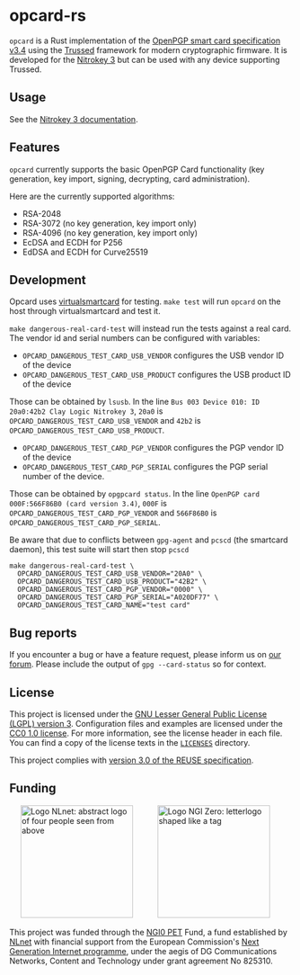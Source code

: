 <!--
Copyright (C) 2022 Nitrokey GmbH
SPDX-License-Identifier: CC0-1.0
-->

# opcard-rs

`opcard` is a Rust implementation of the [OpenPGP smart card specification
v3.4][spec] using the [Trussed][] framework for modern cryptographic firmware.
It is developed for the [Nitrokey 3][] but can be used with any device
supporting Trussed.

[spec]: https://github.com/Nitrokey/openpgp-card/raw/master/OpenPGP%20Card%20Specification%203.4.pdf
[Trussed]: https://github.com/trussed-dev/trussed
[Nitrokey 3]: https://github.com/nitrokey/nitrokey-3-firmware

## Usage

See the [Nitrokey 3 documentation][docs].

[docs]: https://docs.nitrokey.com/nitrokey3/

## Features

`opcard` currently supports the basic OpenPGP Card functionality (key generation,
key import, signing, decrypting, card administration).

Here are the currently supported algorithms:

- RSA-2048
- RSA-3072 (no key generation, key import only)
- RSA-4096 (no key generation, key import only)
- EcDSA and ECDH for P256
- EdDSA and ECDH for Curve25519

## Development

Opcard uses [virtualsmartcard](https://frankmorgner.github.io/vsmartcard/) for testing.
`make test` will run `opcard` on the host through virtualsmartcard and test it.

`make dangerous-real-card-test` will instead run the tests against a real card.
The vendor id and serial numbers can be configured with variables:


- `OPCARD_DANGEROUS_TEST_CARD_USB_VENDOR` configures the USB vendor ID of the device
- `OPCARD_DANGEROUS_TEST_CARD_USB_PRODUCT` configures the USB product ID of the device

Those can be obtained by `lsusb`. In the line `Bus 003 Device 010: ID 20a0:42b2 Clay Logic Nitrokey 3`, `20a0` is `OPCARD_DANGEROUS_TEST_CARD_USB_VENDOR` and `42b2` is `OPCARD_DANGEROUS_TEST_CARD_USB_PRODUCT`.

- `OPCARD_DANGEROUS_TEST_CARD_PGP_VENDOR` configures the PGP vendor ID of the device
- `OPCARD_DANGEROUS_TEST_CARD_PGP_SERIAL` configures the PGP serial number of the device. 

Those can be obtained by `opgpcard status`. In the line `OpenPGP card 000F:566F86B0 (card version 3.4)`, `000F` is `OPCARD_DANGEROUS_TEST_CARD_PGP_VENDOR` and `566F86B0` is `OPCARD_DANGEROUS_TEST_CARD_PGP_SERIAL`.

Be aware that due to conflicts between `gpg-agent` and `pcscd` (the smartcard daemon), this test suite will start then  stop `pcscd`

```
make dangerous-real-card-test \
  OPCARD_DANGEROUS_TEST_CARD_USB_VENDOR="20A0" \
  OPCARD_DANGEROUS_TEST_CARD_USB_PRODUCT="42B2" \
  OPCARD_DANGEROUS_TEST_CARD_PGP_VENDOR="0000" \
  OPCARD_DANGEROUS_TEST_CARD_PGP_SERIAL="A020DF77" \
  OPCARD_DANGEROUS_TEST_CARD_NAME="test card"
```

## Bug reports

If you encounter a bug or have a feature request, please inform us on [our forum](https://support.nitrokey.com/).
Please include the output of `gpg --card-status` so for context.

## License

This project is licensed under the [GNU Lesser General Public License (LGPL)
version 3][LGPL-3.0].  Configuration files and examples are licensed under the
[CC0 1.0 license][CC0-1.0].  For more information, see the license header in
each file.  You can find a copy of the license texts in the
[`LICENSES`](./LICENSES) directory.

[LGPL-3.0]: https://opensource.org/licenses/LGPL-3.0
[CC0-1.0]: https://creativecommons.org/publicdomain/zero/1.0/

This project complies with [version 3.0 of the REUSE specification][reuse].

[reuse]: https://reuse.software/practices/3.0/

## Funding

[<img src="https://nlnet.nl/logo/banner.svg" width="200" alt="Logo NLnet: abstract logo of four people seen from above" hspace="20">](https://nlnet.nl/)
[<img src="https://nlnet.nl/image/logos/NGI0PET_tag.svg" width="200" alt="Logo NGI Zero: letterlogo shaped like a tag" hspace="20">](https://nlnet.nl/NGI0/)

This project was funded through the [NGI0 PET](https://nlnet.nl/PET) Fund, a fund established by [NLnet](https://nlnet.nl/) with financial support from the European Commission's [Next Generation Internet programme](https://ngi.eu/), under the aegis of DG Communications Networks, Content and Technology under grant agreement No 825310.
